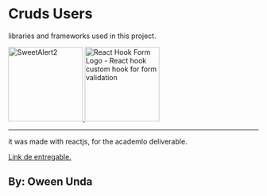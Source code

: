 # Cruds Users



<p>libraries and frameworks used in this project.</p>

<a href="https://sweetalert2.github.io/">
<img width="150px" src="https://raw.github.com/sweetalert2/sweetalert2/master/assets/swal2-logo.png" alt="SweetAlert2">
 </a>
<a href="https://react-hook-form.com" title="React Hook Form - Simple React forms validation">
<img width="150px" src="https://raw.githubusercontent.com/react-hook-form/react-hook-form/master/docs/logo.png" alt="React Hook Form Logo - React hook custom hook for form validation" />
</a>
<hr/>

<p>it was made with reactjs, for the academlo deliverable.</p>

<a href="https://manticora-cruds-users.netlify.app/">Link de entregable.</a>


<h2> <b>By:</b> Oween Unda </h2>











